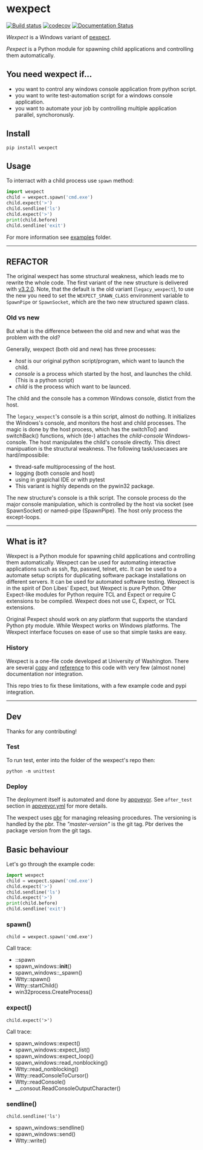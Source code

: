 # **wexpect**

[![Build status](https://ci.appveyor.com/api/projects/status/tbji72d5s0tagrt9?svg=true)](https://ci.appveyor.com/project/raczben/wexpect)
[![codecov](https://codecov.io/gh/raczben/wexpect/branch/master/graph/badge.svg)](https://codecov.io/gh/raczben/wexpect)
[![Documentation Status](https://readthedocs.org/projects/wexpect/badge/?version=latest)](https://wexpect.readthedocs.io/en/latest/?badge=latest)

*Wexpect* is a Windows variant of [pexpect](https://pexpect.readthedocs.io/en/stable/).

*Pexpect* is a Python module for spawning child applications and controlling
them automatically.

## You need wexpect if...

 - you want to control any windows console application from python script.
 - you want to write test-automation script for a windows console application.
 - you want to automate your job by controlling multiple application parallel, synchoronusly.

## **Install**

    pip install wexpect

## **Usage**

To interract with a child process use `spawn` method:

```python
import wexpect
child = wexpect.spawn('cmd.exe')
child.expect('>')
child.sendline('ls')
child.expect('>')
print(child.before)
child.sendline('exit')
```

For more information see [examples](./examples) folder.

---
## **REFACTOR**

The original wexpect has some structural weakness, which leads me to rewrite the whole code. The
first variant of the new structure is delivered with [v3.2.0](https://pypi.org/project/wexpect/3.2.0/).
Note, that the default is the old variant (`legacy_wexpect`), to use the new you need to set the
`WEXPECT_SPAWN_CLASS` environment variable to `SpawnPipe` or `SpawnSocket`, which are the two new
structured spawn class.

### Old vs new

But what is the difference between the old and new and what was the problem with the old?

Generally, wexpect (both old and new) has three processes:

 - *host* is our original python script/program, which want to launch the child.
 - *console* is a process which started by the host, and launches the child. (This is a python script)
 - *child* is the process which want to be launced.

The child and the console has a common Windows console, distict from the host.

The `legacy_wexpect`'s console is a thin script, almost do nothing. It initializes the Windows's
console, and monitors the host and child processes. The magic is done by the host process, which has
the switchTo() and switchBack() functions, which (de-) attaches the *child-console* Windows-console.
The host manipulates the child's console directly. This direct manipuation is the structural weakness.
The following task/usecases are hard/impossibile:

  - thread-safe multiprocessing of the host.
  - logging (both console and host)
  - using in grapichal IDE or with pytest
  - This variant is highly depends on the pywin32 package.

The new structure's console is a thik script. The console process do the major console manipulation,
which is controlled by the host via socket (see SpawnSocket) or named-pipe (SpawnPipe). The host
only process the except-loops.

---
## What is it?

Wexpect is a Python module for spawning child applications and controlling
them automatically. Wexpect can be used for automating interactive applications
such as ssh, ftp, passwd, telnet, etc. It can be used to a automate setup
scripts for duplicating software package installations on different servers. It
can be used for automated software testing. Wexpect is in the spirit of Don
Libes' Expect, but Wexpect is pure Python. Other Expect-like modules for Python
require TCL and Expect or require C extensions to be compiled. Wexpect does not
use C, Expect, or TCL extensions.

Original Pexpect should work on any platform that supports the standard Python pty module. While
Wexpect works on Windows platforms. The Wexpect interface focuses on ease of use so that simple
tasks are easy.


### History

Wexpect is a one-file code developed at University of Washington. There are several
[copy](https://gist.github.com/anthonyeden/8488763) and
[reference](https://mediarealm.com.au/articles/python-pexpect-windows-wexpect/)
to this code with very few (almost none) documentation nor integration.

This repo tries to fix these limitations, with a few example code and pypi integration.


---
## Dev

Thanks for any contributing!

### Test

To run test, enter into the folder of the wexpect's repo then:

`python -m unittest`

### Deploy

The deployment itself is automated and done by [appveyor](https://ci.appveyor.com/project/raczben/wexpect).
See `after_test` section in [appveyor.yml](appveyor.yml) for more details.

The wexpect uses [pbr](https://docs.openstack.org/pbr/latest/) for managing releasing procedures.
The versioning is handled by the pbr. The *"master-version"* is the git tag. Pbr derives the package
version from the git tags.

## Basic behaviour

Let's go through the example code:

```python
import wexpect
child = wexpect.spawn('cmd.exe')
child.expect('>')
child.sendline('ls')
child.expect('>')
print(child.before)
child.sendline('exit')
```

### spawn()

`child = wexpect.spawn('cmd.exe')`

Call trace:

 - ::spawn                          
 - spawn_windows::__init__()
 - spawn_windows::_spawn()   
 - Wtty::spawn()              
 - Wtty::startChild()        
 - win32process.CreateProcess()  


### expect()

`child.expect('>')`

Call trace:

 - spawn_windows::expect()      
 - spawn_windows::expect_list()
 - spawn_windows::expect_loop()  
 - spawn_windows::read_nonblocking()
 - Wtty::read_nonblocking()
 - Wtty::readConsoleToCursor()
 - Wtty::readConsole()           
 - __consout.ReadConsoleOutputCharacter()


### sendline()

`child.sendline('ls')`

 - spawn_windows::sendline()    
 - spawn_windows::send()      
 - Wtty::write()       

